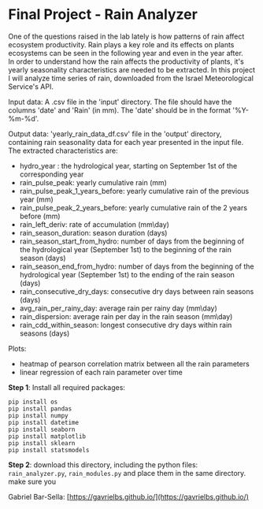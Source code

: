 # Final Project - Rain Analyzer

One of the questions raised in the lab lately is how patterns of rain affect ecosystem productivity.
Rain plays a key role and its effects on plants ecosystems can be seen in the following year and even in the year after.  
In order to understand how the rain affects the productivity of plants, it's yearly seasonality characteristics are needed to be extracted.
In this project I will analyze time series of rain, downloaded from the Israel Meteorological Service's API.

Input data:
A .csv file in the 'input' directory. 
The file should have the columns 'date' and 'Rain' (in mm). 
The 'date' should be in the format '%Y-%m-%d'.

Output data:
'yearly_rain_data_df.csv' file in the 'output' directory, containing rain seasonality data for each year presented in the input file.
The extracted characteristics are: 
- hydro_year : the hydrological year, starting on September 1st of the corresponding year
- rain_pulse_peak: yearly cumulative rain (mm)
- rain_pulse_peak_1_years_before: yearly cumulative rain of the previous year (mm)
- rain_pulse_peak_2_years_before: yearly cumulative rain of the 2 years before (mm)
- rain_left_deriv: rate of accumulation (mm\day)
- rain_season_duration: season duration (days)
- rain_season_start_from_hydro: number of days from the beginning of the hydrological year (September 1st) to the beginning of the rain season (days)
- rain_season_end_from_hydro: number of days from the beginning of the hydrological year (September 1st) to the ending of the rain season (days)
- rain_consecutive_dry_days: consecutive dry days between rain seasons (days)
- avg_rain_per_rainy_day: average rain per rainy day (mm\day)
- rain_dispersion: average rain per day in the rain season (mm\day)
- rain_cdd_within_season: longest consecutive dry days within rain seasons (days)

Plots:
- heatmap of pearson correlation matrix between all the rain parameters
- linear regression of each rain parameter over time

**Step 1**: Install all required packages:
``` 
pip install os
pip install pandas
pip install numpy
pip install datetime
pip install seaborn
pip install matplotlib
pip install sklearn
pip install statsmodels
```
**Step 2**: download this directory, including the python files: ``rain_analyzer.py``, ``rain_modules.py`` and place them in the same directory. make sure you 



 Gabriel Bar-Sella: [https://gavrielbs.github.io/](https://gavrielbs.github.io/)
 
